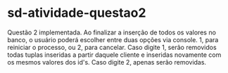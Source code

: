 # sd-atividade-questao2

Questão 2 implementada. Ao finalizar a inserção de todos os valores no banco, o usuário poderá escolher entre duas opções via console. 1, para reiniciar o processo, ou 2, para cancelar. Caso digite 1, serão removidos todas tuplas inseridas a partir daquele cliente e inseridas novamente com os mesmos valores dos id's. Caso digite 2, apenas serão removidas.
